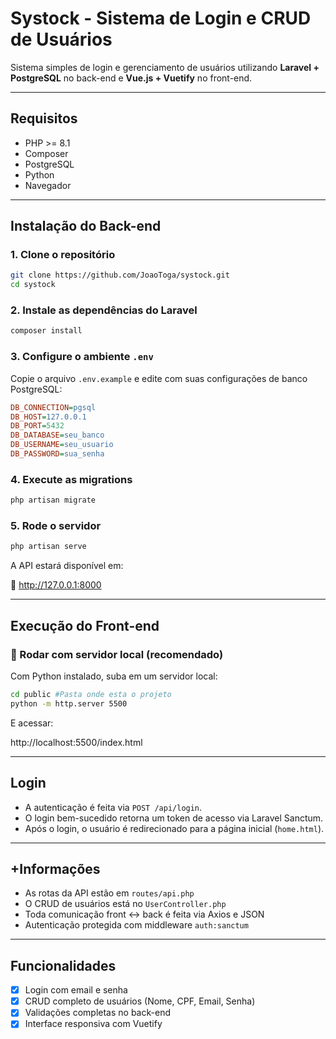 # Systock - Sistema de Login e CRUD de Usuários

Sistema simples de login e gerenciamento de usuários utilizando **Laravel + PostgreSQL** no back-end e **Vue.js + Vuetify** no front-end.

---

## Requisitos

- PHP >= 8.1
- Composer
- PostgreSQL
- Python
- Navegador

---

## Instalação do Back-end

### 1. Clone o repositório

```bash
git clone https://github.com/JoaoToga/systock.git
cd systock
```

### 2. Instale as dependências do Laravel

```bash
composer install
```

### 3. Configure o ambiente `.env`

Copie o arquivo `.env.example` e edite com suas configurações de banco PostgreSQL:

```ini
DB_CONNECTION=pgsql
DB_HOST=127.0.0.1
DB_PORT=5432
DB_DATABASE=seu_banco
DB_USERNAME=seu_usuario
DB_PASSWORD=sua_senha
```

### 4. Execute as migrations

```bash
php artisan migrate
```

### 5. Rode o servidor

```bash
php artisan serve
```

A API estará disponível em:

📍 http://127.0.0.1:8000

---

## Execução do Front-end

### 🔹 Rodar com servidor local (recomendado)

Com Python instalado, suba em um servidor local:

```bash
cd public #Pasta onde esta o projeto
python -m http.server 5500
```

E acessar:

http://localhost:5500/index.html

---

## Login

- A autenticação é feita via `POST /api/login`.
- O login bem-sucedido retorna um token de acesso via Laravel Sanctum.
- Após o login, o usuário é redirecionado para a página inicial (`home.html`).

---

## +Informações

- As rotas da API estão em `routes/api.php`
- O CRUD de usuários está no `UserController.php`
- Toda comunicação front ↔ back é feita via Axios e JSON
- Autenticação protegida com middleware `auth:sanctum`

---

## Funcionalidades

- [x] Login com email e senha
- [x] CRUD completo de usuários (Nome, CPF, Email, Senha)
- [x] Validações completas no back-end
- [x] Interface responsiva com Vuetify